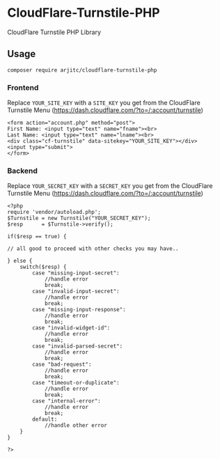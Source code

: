 # CloudFlare-Turnstile-PHP
CloudFlare Turnstile PHP Library

## Usage

```
composer require arjitc/cloudflare-turnstile-php
```


### Frontend

Replace `YOUR_SITE_KEY` with a `SITE_KEY` you get from the CloudFlare Turnstile Menu (https://dash.cloudflare.com/?to=/:account/turnstile)

```
<form action="account.php" method="post">
First Name: <input type="text" name="fname"><br>
Last Name: <input type="text" name="lname"><br>
<div class="cf-turnstile" data-sitekey="YOUR_SITE_KEY"></div>
<input type="submit">
</form>
```

### Backend

Replace `YOUR_SECRET_KEY` with a `SECRET_KEY` you get from the CloudFlare Turnstile Menu (https://dash.cloudflare.com/?to=/:account/turnstile)

```
<?php
require 'vendor/autoload.php';
$Turnstile = new Turnstile("YOUR_SECRET_KEY");
$resp      = $Turnstile->verify();

if($resp == true) {
    
// all good to proceed with other checks you may have..

} else {
    switch($resp) {
        case "missing-input-secret":
            //handle error
            break;
        case "invalid-input-secret":
            //handle error
            break;
        case "missing-input-response":
            //handle error
            break;
        case "invalid-widget-id":
            //handle error
            break;
        case "invalid-parsed-secret":
            //handle error
            break;
        case "bad-request":
            //handle error
            break;
        case "timeout-or-duplicate":
            //handle error
            break;
        case "internal-error":
            //handle error
            break;
        default:
            //handle other error
    }
}
 
?>
```
